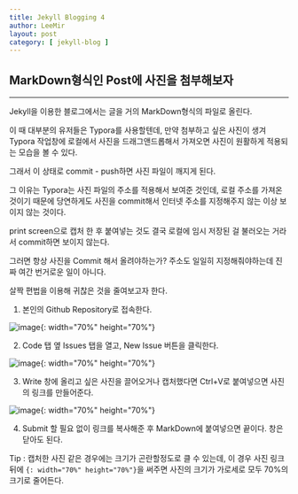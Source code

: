 ```yaml
---
title: Jekyll Blogging 4
author: LeeMir
layout: post
category: [ jekyll-blog ]
---
```


## MarkDown형식인 Post에 사진을 첨부해보자

- - -

Jekyll을 이용한 블로그에서는 글을 거의 MarkDown형식의 파일로 올린다.

이 때 대부분의 유저들은 Typora를 사용할텐데, 만약 첨부하고 싶은 사진이 생겨 Typora 작업창에 로컬에서 사진을 드래그앤드롭해서 가져오면 사진이 원활하게 적용되는 모습을 볼 수 있다.

그래서 이 상태로 commit - push하면 사진 파일이 깨지게 된다.

그 이유는 Typora는 사진 파일의 주소를 적용해서 보여준 것인데, 로컬 주소를 가져온 것이기 때문에 당연하게도 사진을 commit해서 인터넷 주소를 지정해주지 않는 이상 보이지 않는 것이다.

print screen으로 캡처 한 후 붙여넣는 것도 결국 로컬에 임시 저장된 걸 불러오는 거라서 commit하면 보이지 않는다.



그러면 항상 사진을 Commit 해서 올려야하는가? 주소도 일일히 지정해줘야하는데 진짜 여간 번거로운 일이 아니다.



살짝 편법을 이용해 귀찮은 것을 줄여보고자 한다.



1. 본인의 Github Repository로 접속한다.

![image](https://user-images.githubusercontent.com/42960217/102180082-a451e800-3eeb-11eb-81b8-8b53e6d537b2.png){: width="70%" height="70%"}




2. Code 탭 옆 Issues 탭을 열고, New Issue 버튼을 클릭한다.

![image](https://user-images.githubusercontent.com/42960217/102182027-ef212f00-3eee-11eb-8c68-722390f214cd.png){: width="70%" height="70%"}




3. Write 창에 올리고 싶은 사진을 끌어오거나 캡처했다면 Ctrl+V로 붙여넣으면 사진의 링크를 만들어준다.

![image](https://user-images.githubusercontent.com/42960217/102182148-2263be00-3eef-11eb-99e6-2936136895f7.png){: width="70%" height="70%"}




4. Submit 할 필요 없이 링크를 복사해준 후 MarkDown에 붙여넣으면 끝이다. 창은 닫아도 된다.




Tip : 캡처한 사진 같은 경우에는 크기가 곤란할정도로 클 수 있는데, 이 경우 사진 링크 뒤에 ```{: width="70%" height="70%"}```을 써주면 사진의 크기가 가로세로 모두 70%의 크기로 줄어든다.